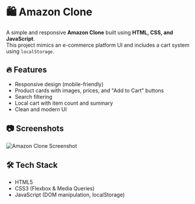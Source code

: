 # 🛍️ Amazon Clone

A simple and responsive **Amazon Clone** built using **HTML, CSS, and JavaScript**.  
This project mimics an e-commerce platform UI and includes a cart system using `localStorage`.

## 🔥 Features

- Responsive design (mobile-friendly)
- Product cards with images, prices, and "Add to Cart" buttons
- Search filtering
- Local cart with item count and summary
- Clean and modern UI

## 📷 Screenshots

![Amazon Clone Screenshot](screenshot.png)

## 🛠️ Tech Stack

- HTML5
- CSS3 (Flexbox & Media Queries)
- JavaScript (DOM manipulation, localStorage)
